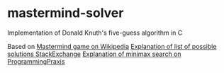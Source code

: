 # mastermind-solver
Implementation of Donald Knuth's five-guess algorithm in C

Based on
[Mastermind game on Wikipedia](http://en.wikipedia.org/wiki/Mastermind_(board_game))
[Explanation of list of possible solutions StackExchange](http://math.stackexchange.com/a/1193037)
[Explanation of minimax search on ProgrammingPraxis](http://programmingpraxis.com/2009/11/20/master-mind-part-2/)

